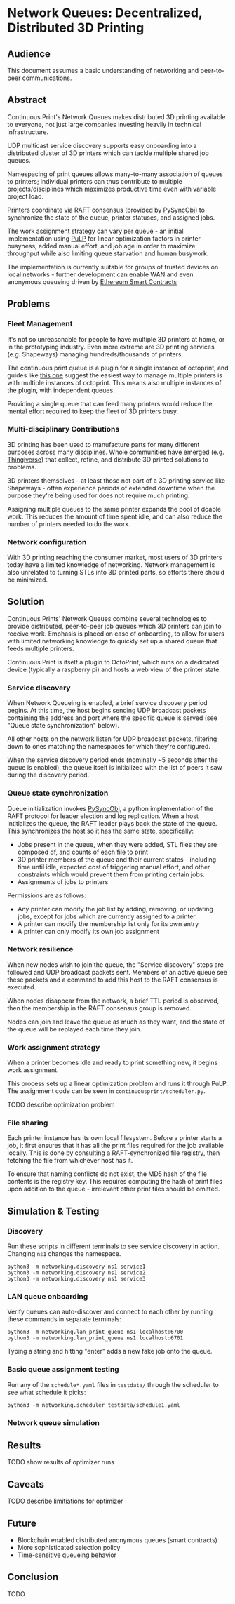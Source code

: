 # Network Queues: Decentralized, Distributed 3D Printing 

## Audience

This document assumes a basic understanding of networking and peer-to-peer communications.

## Abstract

Continuous Print's Network Queues makes distributed 3D printing available to everyone, not just large companies investing heavily in technical infrastructure. 

UDP multicast service discovery supports easy onboarding into a distributed cluster of 3D printers which can tackle multiple shared job queues. 

Namespacing of print queues allows many-to-many association of queues to printers; individual printers can thus contribute to multiple projects/disciplines which maximizes productive time even with variable project load.

Printers coordinate via RAFT consensus (provided by [PySyncObj](https://github.com/bakwc/PySyncObj)) to synchronize the state of the queue, printer statuses, and assigned jobs. 

The work assignment strategy can vary per queue - an initial implementation using [PuLP](https://coin-or.github.io/pulp/) for linear optimization factors in printer busyness, added manual effort, and job age in order to maximize throughput while also limiting queue starvation and human busywork.

The implementation is currently suitable for groups of trusted devices on local networks - further development can enable WAN and even anonymous queueing driven by [Ethereum Smart Contracts](https://ethereum.org/en/smart-contracts/)

## Problems

### Fleet Management

It's not so unreasonable for people to have multiple 3D printers at home, or in the prototyping industry. Even more extreme are 3D printing services (e.g. Shapeways) managing hundreds/thousands of printers.

The continuous print queue is a plugin for a single instance of octoprint, and guides like [this one](https://all3dp.com/2/octoprint-multiple-printers/) suggest the easiest way to manage multiple printers is with multiple instances of octoprint. This means also multiple instances of the plugin, with independent queues.

Providing a single queue that can feed many printers would reduce the mental effort required to keep the fleet of 3D printers busy.

### Multi-disciplinary Contributions

3D printing has been used to manufacture parts for many different purposes across many disciplines. Whole communities have emerged (e.g. [Thingiverse](http://thingiverse.com)) that collect, refine, and distribute 3D printed solutions to problems.

3D printers themselves - at least those not part of a 3D printing service like Shapeways - often experience periods of extended downtime when the purpose they're being used for does not require much printing. 

Assigning multiple queues to the same printer expands the pool of doable work. This reduces the amount of time spent idle, and can also reduce the number of printers needed to do the work.

### Network configuration

With 3D printing reaching the consumer market, most users of 3D printers today have a limited knowledge of networking. Network management is also unrelated to turning STLs into 3D printed parts, so efforts there should be minimized.

## Solution

Continuous Prints' Network Queues combine several technologies to provide distributed, peer-to-peer job queues which 3D printers can join to receive work. Emphasis is placed on ease of onboarding, to allow for users with limited networking knowledge to quickly set up a shared queue that feeds multiple printers.

Continuous Print is itself a plugin to OctoPrint, which runs on a dedicated device (typically a raspberry pi) and hosts a web view of the printer state.

### Service discovery

When Network Queueing is enabled, a brief service discovery period begins. At this time, the host begins sending UDP broadcast packets containing the address and port where the specific queue is served (see "Queue state synchronization" below).

All other hosts on the network listen for UDP broadcast packets, filtering down to ones matching the namespaces for which they're configured.

When the service discovery period ends (nominally ~5 seconds after the queue is enabled), the queue itself is initialized with the list of peers it saw during the discovery period. 

### Queue state synchronization

Queue initialization invokes [PySyncObj](https://github.com/bakwc/PySyncObj), a python implementation of the RAFT protocol for leader election and log replication. When a host intitializes the queue, the RAFT leader plays back the state of the queue. This synchronizes the host so it has the same state, specifically:

* Jobs present in the queue, when they were added, STL files they are composed of, and counts of each file to print
* 3D printer members of the queue and their current states - including time until idle, expected cost of triggering manual effort, and other constraints which would prevent them from printing certain jobs.
* Assignments of jobs to printers

Permissions are as follows:

* Any printer can modify the job list by adding, removing, or updating jobs, except for jobs which are currently assigned to a printer.
* A printer can modify the membership list only for its own entry
* A printer can only modify its own job assignment

### Network resilience

When new nodes wish to join the queue, the "Service discovery" steps are followed and UDP broadcast packets sent. Members of an active queue see these packets and a command to add this host to the RAFT consensus is executed.

When nodes disappear from the network, a brief TTL period is observed, then the membership in the RAFT consensus group is removed.

Nodes can join and leave the queue as much as they want, and the state of the queue will be replayed each time they join.

### Work assignment strategy

When a printer becomes idle and ready to print something new, it begins work assignment.

This process sets up a linear optimization problem and runs it through PuLP. The assignment code can be seen in `continuousprint/scheduler.py`.

TODO describe optimization problem

### File sharing

Each printer instance has its own local filesystem. Before a printer starts a job, it first ensures that it has all the print files required for the job available locally. This is done by consulting a RAFT-synchronized file registry, then fetching the file from whichever host has it.

To ensure that naming conflicts do not exist, the MD5 hash of the file contents is the registry key. This requires computing the hash of print files upon addition to the queue - irrelevant other print files should be omitted.

## Simulation & Testing

### Discovery

Run these scripts in different terminals to see service discovery in action. Changing `ns1` changes the namespace.

```
python3 -m networking.discovery ns1 service1
python3 -m networking.discovery ns1 service2
python3 -m networking.discovery ns1 service3
```

### LAN queue onboarding

Verify queues can auto-discover and connect to each other by running these commands in separate terminals:

```
python3 -m networking.lan_print_queue ns1 localhost:6700
python3 -m networking.lan_print_queue ns1 localhost:6701
```

Typing a string and hitting "enter" adds a new fake job onto the queue.

### Basic queue assignment testing

Run any of the `schedule*.yaml` files in `testdata/` through the scheduler to see what schedule it picks:

```
python3 -m networking.scheduler testdata/schedule1.yaml
```

### Network queue simulation

## Results

TODO show results of optimizer runs

## Caveats

TODO describe limitiations for optimizer

## Future

* Blockchain enabled distributed anonymous queues (smart contracts)
* More sophisticated selection policy
* Time-sensitive queueing behavior

## Conclusion

TODO
